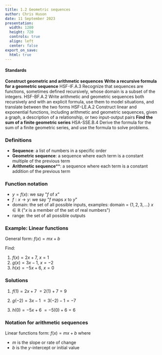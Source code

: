 ```yaml
---
title: 1.2 Geometric sequences
author: Chris Huson
date: 11 September 2023
presentation:
  width: 1280
  height: 720
  controls: true
  align: left
  center: false
export_on_save:
  html: true
---
```


<!-- slide -->
#### Standards

**Construct geometric and arithmetic sequences**
**Write a recursive formula for a geometric sequence**
  HSF-IF.A.3 Recognize that sequences are functions, sometimes defined recursively, whose domain is a subset of the integers.
  HSF-BF.A.2 Write arithmetic and geometric sequences both recursively and with an explicit formula, use them to model situations, and translate between the two forms
  HSF-LE.A.2 Construct linear and exponential functions, including arithmetic and geometric sequences, given a graph, a description of a relationship, or two input-output pairs
**Find the sum of a finite geometric series**
  HSA-SSE.B.4 Derive the formula for the sum of a finite geometric series, and use the formula to solve problems.

<!-- slide -->
### Definitions

- **Sequence**: a list of numbers in a specific order
- **Geometric sequence**: a sequence where each term is a constant multiple of the previous term
- **Arithmetic sequence****: a sequence where each term is a constant addition of the previous term

<!-- slide -->
### Function notation

- $y=f(x)$: we say "$f$ of $x$"
- $f: x \rightarrow y$: we say "$f$ maps $x$ to $y$"
- domain: the set of all possible inputs, examples:
  domain = $\{1,2,3,...\}$ 
  ${x \in \mathbb{R}}$ ("$x$ is a member of the set of real numbers")
- range: the set of all possible outputs

<!-- slide -->
### Example: Linear functions

General form: $f(x)=mx+b$

Find:

1. $f(x)=2x+7$, $x=1$
2. $g(x)=3x-1$, $x=-2$
3. $h(x)=-5x+6$, $x=0$

<!-- slide -->
### Solutions

1. $f(1)=2x+7$
$=2(1)+7 = 9$

2. $g(-2)=3x-1$
$=3(-2)-1 = -7$

3. $h(0)=-5x+6$
$=-5(0)+6 = 6$

<!-- slide -->
### Notation for arithmetic sequences

Linear functions form: $f(x)=mx+b$ where 
- $m$ is the slope or rate of change
- $b$ is the $y$-intercept or initial value
